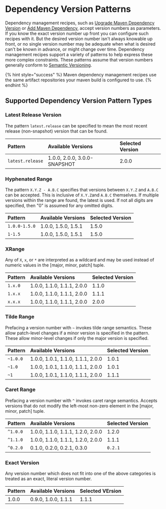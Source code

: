 # Dependency Version Patterns

Dependency management recipes, such as [Upgrade Maven Dependency Version](recipes/maven/upgradedependencyversion.md) or [Add Maven Dependency](recipes/maven/adddependency.md), accept version numbers as parameters. If you know the exact version number up front you can configure such recipes with it. But the desired version number isn't always knowable up front, or no single version number may be adequate when what is desired can't be known in advance, or might change over time. Dependency management recipes support a variety of patterns to help express these more complex constraints. These patterns assume that version numbers generally conform to [Semantic Versioning](https://semver.org/). 

{% hint style="success" %}
Maven dependency management recipes use the same artifact repositories your maven build is configured to use.
{% endhint %}

## Supported Dependency Version Pattern Types

### Latest Release Version

The pattern `latest.release` can be specified to mean the most recent release \(non-snapshot\) version that can be found.

| Pattern | Available Versions | Selected Version |
| :--- | :--- | :--- |
| `latest.release` | 1.0.0, 2.0.0, 3.0.0-SNAPSHOT | 2.0.0 |

### Hyphenated Range 

The pattern `X.Y.Z - A.B.C` specifies that versions between `X.Y.Z` and `A.B.C` can be accepted. This is inclusive of `X.Y.Z`and `A.B.C` themselves. If multiple versions within the range are found, the latest is used. If not all digits are specified, then "0" is assumed for any omitted digits.

| Pattern | Available Versions | Selected Version |
| :--- | :--- | :--- |
| `1.0.0-1.5.0` | 1.0.0, 1.5.0, 1.5.1 | 1.5.0 |
| `1-1.5` | 1.0.0, 1.5.0, 1.5.1 | 1.5.0 |

### XRange

Any of `X`, `x`, or `*` are interpreted as a wildcard and may be used instead of numeric values in the \[major, minor, patch\] tuple.

| Pattern | Available Versions | Selected Version |
| :--- | :--- | :--- |
| `1.x.0` | 1.0.0, 1.1.0, 1.1.1, 2.0.0 | 1.1.0 |
| `1.x.x` | 1.0.0, 1.1.0, 1.1.1, 2.0.0 | 1.1.1 |
| `x.x.x` | 1.0.0, 1.1.0, 1.1.1, 2.0.0 | 2.0.0 |

### Tilde Range

Prefacing a version number with `~` invokes tilde range semantics. These allow patch-level changes if a minor version is specified in the pattern. These allow minor-level changes if only the major version is specified. 

| Pattern | Available Versions | Selected Version |
| :--- | :--- | :--- |
| `~1.0.0` | 1.0.0, 1.0.1, 1.1.0, 1.1.1, 2.0.0 | 1.0.1 |
| `~1.0` | 1.0.0, 1.0.1, 1.1.0, 1.1.1, 2.0.0 | 1.0.1 |
| `~1` | 1.0.0, 1.0.1, 1.1.0, 1.1.1, 2.0.0 | 1.1.1 |

### Caret Range

Prefacing a version number with `^` invokes caret range semantics. Accepts versions that do not modify the left-most non-zero element in the \[major, minor, patch\] tuple. 

| Pattern | Available Versions | Selected Version |
| :--- | :--- | :--- |
| `^1.0.0` | 1.0.0, 1.1.0, 1.1.1, 1.2.0, 2.0.0 | 1.2.0 |
| `^1.1.0` | 1.0.0, 1.1.0, 1.1.1, 1.2.0, 2.0.0 | 1.1.1 |
| `^0.2.0` | 0.1.0, 0.2.0, 0.2.1, 0.3.0 | `0.2.1` |

### Exact Version

Any version number which does not fit into one of the above categories is treated as an exact, literal version number.

| Pattern | Available Versions | Selected VErsion |
| :--- | :--- | :--- |
| 1.0.0 | 0.9.0, 1.0.0, 1.1.1 | 1.1.1 |



